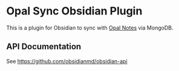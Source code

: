 # Opal Sync Obsidian Plugin

This is a plugin for Obsidian to sync with [Opal Notes](https://github.com/mwestenthanner/opal-notes/) via MongoDB.

## API Documentation

See https://github.com/obsidianmd/obsidian-api
